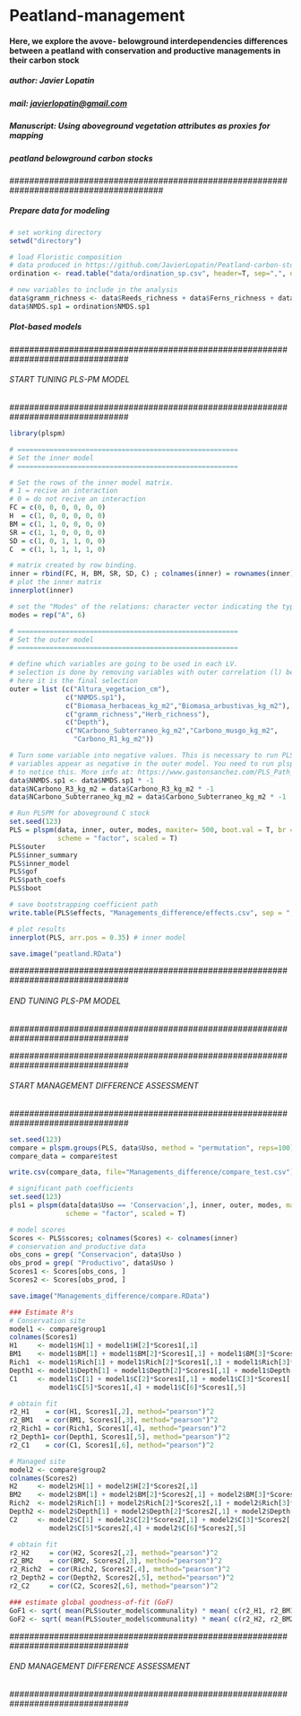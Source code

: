 # Peatland-management
#### Here, we explore the avove- belowground interdependencies differences between a peatland with conservation and productive managements in their carbon stock

##### author: Javier Lopatin
##### mail: javierlopatin@gmail.com

##### Manuscript: Using aboveground vegetation attributes as proxies for mapping
##### peatland belowground carbon stocks



#######################################################################################

##### Prepare data for modeling


```R
# set working directory
setwd("directory")
```


```R
# load Floristic composition
# data produced in https://github.com/JavierLopatin/Peatland-carbon-stock
ordination <- read.table("data/ordination_sp.csv", header=T, sep=",", dec=".")
```


```R
# new variables to include in the analysis
data$gramm_richness <- data$Reeds_richness + data$Ferns_richness + data$Grass_richness
data$NMDS.sp1 = ordination$NMDS.sp1
```

##### Plot-based models

################################################################################
###### START TUNING PLS-PM MODEL
################################################################################


```R
library(plspm)

# =======================================================
# Set the inner model
# =======================================================

# Set the rows of the inner model matrix.
# 1 = recive an interaction
# 0 = do not recive an interaction
FC = c(0, 0, 0, 0, 0, 0)
H  = c(1, 0, 0, 0, 0, 0)
BM = c(1, 1, 0, 0, 0, 0)
SR = c(1, 1, 0, 0, 0, 0)
SD = c(1, 0, 1, 1, 0, 0)
C  = c(1, 1, 1, 1, 1, 0)

# matrix created by row binding.
inner = rbind(FC, H, BM, SR, SD, C) ; colnames(inner) = rownames(inner)
# plot the inner matrix
innerplot(inner)

# set the "Modes" of the relations: character vector indicating the type of measurement for each block.
modes = rep("A", 6)

# =======================================================
# Set the outer model
# =======================================================

# define which variables are going to be used in each LV.
# selection is done by removing variables with outer correlation (l) below 0.5
# here it is the final selection
outer = list (c("Altura_vegetacion_cm"),                               # heigts
              c("NNMDS.sp1"),                                          # FC
              c("Biomasa_herbaceas_kg_m2","Biomasa_arbustivas_kg_m2"), # Biomass
              c("gramm_richness","Herb_richness"),                     # Richness
              c("Depth"),                                              # soil depth
              c("NCarbono_Subterraneo_kg_m2","Carbono_musgo_kg_m2",    # C
                "Carbono_R1_kg_m2"))

# Turn some variable into negative values. This is necessary to run PLS-PM when
# variables appear as negative in the outer model. You need to run plspm once
# to notice this. More info at: https://www.gastonsanchez.com/PLS_Path_Modeling_with_R.pdf
data$NNMDS.sp1 <- data$NMDS.sp1 * -1
data$NCarbono_R3_kg_m2 = data$Carbono_R3_kg_m2 * -1
data$NCarbono_Subterraneo_kg_m2 = data$Carbono_Subterraneo_kg_m2 * -1
```


```R
# Run PLSPM for aboveground C stock
set.seed(123)
PLS = plspm(data, inner, outer, modes, maxiter= 500, boot.val = T, br = 500,
            scheme = "factor", scaled = T)
PLS$outer
PLS$inner_summary
PLS$inner_model
PLS$gof
PLS$path_coefs
PLS$boot

# save bootstrapping coefficient path
write.table(PLS$effects, "Managements_difference/effects.csv", sep = ",")

# plot results
innerplot(PLS, arr.pos = 0.35) # inner model

save.image("peatland.RData")
```

################################################################################
###### END TUNING PLS-PM MODEL
################################################################################

################################################################################
###### START MANAGEMENT DIFFERENCE ASSESSMENT
################################################################################


```R
set.seed(123)
compare = plspm.groups(PLS, data$Uso, method = "permutation", reps=100)
compare_data = compare$test

write.csv(compare_data, file="Managements_difference/compare_test.csv")

# significant path coefficients
set.seed(123)
pls1 = plspm(data[data$Uso == 'Conservacion',], inner, outer, modes, maxiter= 500, boot.val = T, br = 500,
              scheme = "factor", scaled = T)

# model scores
Scores <- PLS$scores; colnames(Scores) <- colnames(inner)
# conservation and productive data
obs_cons = grep( "Conservacion", data$Uso )
obs_prod = grep( "Productivo", data$Uso )
Scores1 <- Scores[obs_cons, ]
Scores2 <- Scores[obs_prod, ]

save.image("Managements_difference/compare.RData")

```


```R
### Estimate R²s
# Conservation site
model1 <- compare$group1
colnames(Scores1)
H1     <- model1$H[1] + model1$H[2]*Scores1[,1]
BM1    <- model1$BM[1] + model1$BM[2]*Scores1[,1] + model1$BM[3]*Scores1[,2]
Rich1  <- model1$Rich[1] + model1$Rich[2]*Scores1[,1] + model1$Rich[3]*Scores1[,2]
Depth1 <- model1$Depth[1] + model1$Depth[2]*Scores1[,1] + model1$Depth[3]*Scores1[,3] + model1$Depth[4]*Scores1[,4]
C1     <- model1$C[1] + model1$C[2]*Scores1[,1] + model1$C[3]*Scores1[,2] + model1$C[4]*Scores1[,3] +
          model1$C[5]*Scores1[,4] + model1$C[6]*Scores1[,5]

# obtain fit
r2_H1    = cor(H1, Scores1[,2], method="pearson")^2
r2_BM1   = cor(BM1, Scores1[,3], method="pearson")^2
r2_Rich1 = cor(Rich1, Scores1[,4], method="pearson")^2
r2_Depth1= cor(Depth1, Scores1[,5], method="pearson")^2
r2_C1    = cor(C1, Scores1[,6], method="pearson")^2

# Managed site
model2 <- compare$group2
colnames(Scores2)
H2     <- model2$H[1] + model2$H[2]*Scores2[,1]
BM2    <- model2$BM[1] + model2$BM[2]*Scores2[,1] + model2$BM[3]*Scores2[,2]
Rich2  <- model2$Rich[1] + model2$Rich[2]*Scores2[,1] + model2$Rich[3]*Scores2[,2]
Depth2 <- model2$Depth[1] + model2$Depth[2]*Scores2[,1] + model2$Depth[3]*Scores2[,3] + model2$Depth[4]*Scores2[,4]
C2     <- model2$C[1] + model2$C[2]*Scores2[,1] + model2$C[3]*Scores2[,2] + model2$C[4]*Scores2[,3] +
          model2$C[5]*Scores2[,4] + model2$C[6]*Scores2[,5]

# obtain fit
r2_H2     = cor(H2, Scores2[,2], method="pearson")^2
r2_BM2    = cor(BM2, Scores2[,3], method="pearson")^2
r2_Rich2  = cor(Rich2, Scores2[,4], method="pearson")^2
r2_Depth2 = cor(Depth2, Scores2[,5], method="pearson")^2
r2_C2     = cor(C2, Scores2[,6], method="pearson")^2

### estimate global goodness-of-fit (GoF)
GoF1 <- sqrt( mean(PLS$outer_model$communality) * mean( c(r2_H1, r2_BM1, r2_Rich1, r2_Depth1, r2_C1) ) )
GoF2 <- sqrt( mean(PLS$outer_model$communality) * mean( c(r2_H2, r2_BM2, r2_Rich2, r2_Depth2, r2_C2) ) )

```

################################################################################
###### END MANAGEMENT DIFFERENCE ASSESSMENT
################################################################################
